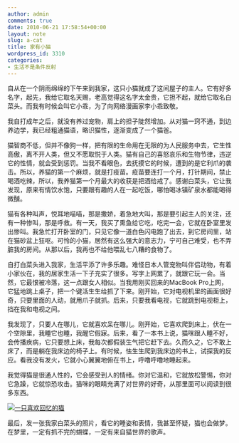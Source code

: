 ```yaml
---
author: admin
comments: true
date: 2010-06-21 17:58:54+00:00
layout: note
slug: a-cat
title: 家有小猫
wordpress_id: 3310
categories:
- 生活不是条件反射
---
```


自从在一个阴雨绵绵的下午来到我家，这只小猫就成了这间屋子的主人。它有好多名字，起先，我给它取名天赐，老高觉得这名字太金贵，它担不起，就给它取名白菜头。而我有时候会叫它小乖，为了向网络漫画家李小乖致敬。

我自打成年之后，就没有养过宠物，肩上的担子陡然增加。从对猫一窍不通，到边养边学，我已经粗通猫语，略识猫性，逐渐变成了一个猫爸。

猫智商不低，但并不像狗一样，把有限的生命用在无限的为人民服务中去，它生性高傲，离不开人类，但又不愿取悦于人类。猫有自己的喜怒哀乐和生物节律，违逆它的性情，就会受到惩罚。当我不看眼色，去抚摸它的时候，遭到的是它利爪的袭击。所以，养猫的第一个麻烦，就是打疫苗。疫苗要连打一个月，打针期间，禁止喝酒吃辣，所以，我养猫第一个月最大的收获是把酒给戒了。感谢白菜头，它让我发现，原来有情饮水饱，只要跟有趣的人在一起吃饭，哪怕喝冰镇矿泉水都能喝得微醺。

猫有各种叫声，悦耳地喵喵，那是撒娇，着急地大叫，那是要引起主人的关注，还有一种惨叫，那是呼救。有一天，我买了熏鱼给它吃，吃完一会，它就在卧室里发出惨叫。我急忙打开卧室的门，只见它像一道白色闪电跑了出去，到它房间里，站在猫砂盆上狂呕。可怜的小猫，居然有这么强大的意志力，宁可自己难受，也不弄脏我的房间。从那以后，我再也不给他喂乱七八糟的食物了。

自打白菜头进入我家，生活平添了许多乐趣。难怪日本人管宠物叫伴侣动物，有着小家伙在，我的居家生活一下子充实了很多。写字上网累了，就跟它玩一会。当然，它最恨被冷落，这一点跟女人相似。当我用刚买回来的MacBook Pro上网，它猛地跳上桌子，把一个键活生生给抓了下来。刚开始，它对电视机里的画面很好奇，只要里面的人动，就用爪子就抓。后来，只要我看电视，它就跳到电视柜上，挡在我和电视之间。

我发现了，只要人在哪儿，它就喜欢呆在哪儿。刚开始，它喜欢爬到床上，伏在一个空隙里，我睡它也睡，我醒它假寐。后来，看了一本书上说，猫咪跟人睡不好，会传播疾病，它只要想上床，我每次都假装生气把它赶下去。久而久之，它不敢上床了，而是躺在我床边的椅子上。有时候，怯生生爬到我床边的书上，试探我的反应。看我没有发火，它就小心翼翼地俯在书上，呼噜呼噜地睡起来。

我觉得猫是很通人性的，它会感受到人的情绪。你对它温和，它就放松警惕，你对它急躁，它就惊恐攻击。猫咪的眼睛充满了对世界的好奇，从那里面可以阅读到很多东西。

[![一只喜欢回忆的猫](http://farm2.static.flickr.com/1210/4721693292_c49297ed5e.jpg)](http://www.flickr.com/photos/lookoo/4721693292/)

最后，发一张我家白菜头的照片，看它的睡姿和表情，我甚至怀疑，猫也会做梦。在梦里，一定有抓不完的蝴蝶，一定有来自猫世界的歌声。
